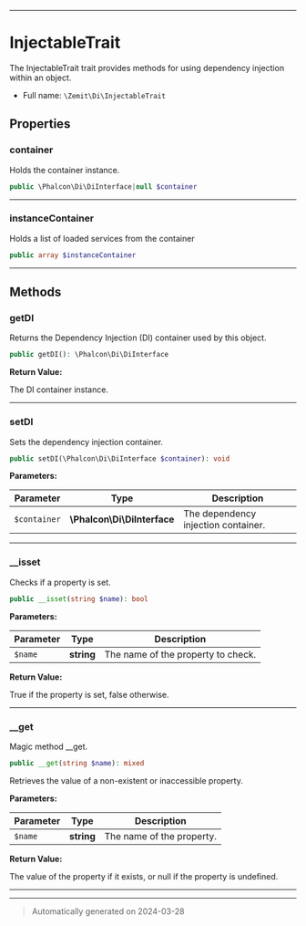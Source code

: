 ***

# InjectableTrait

The InjectableTrait trait provides methods for using dependency injection within an object.



* Full name: `\Zemit\Di\InjectableTrait`



## Properties


### container

Holds the container instance.

```php
public \Phalcon\Di\DiInterface|null $container
```






***

### instanceContainer

Holds a list of loaded services from the container

```php
public array $instanceContainer
```






***

## Methods


### getDI

Returns the Dependency Injection (DI) container used by this object.

```php
public getDI(): \Phalcon\Di\DiInterface
```









**Return Value:**

The DI container instance.




***

### setDI

Sets the dependency injection container.

```php
public setDI(\Phalcon\Di\DiInterface $container): void
```








**Parameters:**

| Parameter | Type | Description |
|-----------|------|-------------|
| `$container` | **\Phalcon\Di\DiInterface** | The dependency injection container. |





***

### __isset

Checks if a property is set.

```php
public __isset(string $name): bool
```








**Parameters:**

| Parameter | Type | Description |
|-----------|------|-------------|
| `$name` | **string** | The name of the property to check. |


**Return Value:**

True if the property is set, false otherwise.




***

### __get

Magic method __get.

```php
public __get(string $name): mixed
```

Retrieves the value of a non-existent or inaccessible property.






**Parameters:**

| Parameter | Type | Description |
|-----------|------|-------------|
| `$name` | **string** | The name of the property. |


**Return Value:**

The value of the property if it exists, or null if the property is undefined.




***

***
> Automatically generated on 2024-03-28

